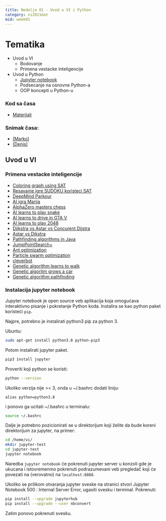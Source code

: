 ```yaml
---
title: Nedelja 01 - Uvod u VI i Python
category: vi2021mat
mid: week01
---
```


# Tematika
- Uvod u VI
    - Bodovanje
    - Primena vestacke inteligencije
- Uvod u Python
    - [Jupyter notebook](https://jupyter.org/)
    - Podsecanje na osnovne Python-a
    - OOP koncepti u Python-u

### Kod sa časa
- <a target="_blank" href="https://github.com/matfvi/vi/tree/master/2021.2022/01_Uvod_u_python">Materijali</a>

### Snimak časa:
- <a target="_blank" href="https://youtu.be/l822NWIeDBM"> (Marko)<a/>
- <a target="_blank" href="#"> (Denis)<a/>

## Uvod u VI

### Primena vestacke inteligencije
- [Coloring graph using SAT](https://www.youtube.com/watch?v=0gt503wK7AI&t=194s)
- [Resavanje igre SUDOKU koristeci SAT](https://github.com/lakshayg/sudoku)
- [DeepMind Parkour](https://www.youtube.com/watch?v=g59nSURxYgk)
- [AI igra Marija](https://www.youtube.com/watch?v=A97HL3_fxyo)
- [AlphaZero masters chess](https://www.youtube.com/watch?v=0g9SlVdv1PY)
- [AI learns to play snake](https://www.youtube.com/watch?v=3bhP7zulFfY)
- [AI learns to drive in GTA V](https://www.youtube.com/watch?v=edWI4ZnWUGg)
- [AI learns to play 2048](https://www.youtube.com/watch?v=JQut67u8LIg)
- [Dijkstra vs Astar vs Concurent Dijstra](https://www.youtube.com/watch?v=cSxnOm5aceA)
- [Astar vs Dikstra](https://www.youtube.com/watch?v=g024lzsknDo)
- [Pathfinding algorithms in Java](https://www.youtube.com/watch?v=CLbqqb53DLA&app=desktop)
- [JumpPointSearch+](https://www.gdcvault.com/play/1022094/JPS-Over-100x-Faster-than)
- [Ant optimization](https://www.youtube.com/watch?v=eVKAIufSrHs)
- [Particle swarm optimization](https://www.youtube.com/watch?v=gkGa6WZpcQg)
- [cleverbot](http://www.cleverbot.com/)
- [Genetic algorithm learns to walk](https://www.youtube.com/watch?v=uwz8JzrEwWY)
- [Genetic algoritm grows a car](https://www.youtube.com/watch?v=FKbarpAlBkw)
- [Genetic algorithm pathfinding](https://www.youtube.com/watch?v=BKF7pGw8qbY&app=desktop)

### Instalacija jupyter notebook

Jupyter notebook je open source veb aplikacija koja omogućava interaktivno pisanje i pokretanje Python koda.
Instalira se kao python paket koristeći `pip`.

Najpre, potrebno je instalirati python3 pip za python 3.

Ubuntu:  
```bash
sudo apt-get install python3.8 python-pip3
```

Potom instalirati jupyter paket.  
```bash
pip3 install jupyter
```

Proveriti koji python se koristi:  
```bash
python --version
```
Ukoliko verzija nije >= 3, onda u ~/.bashrc dodati liniju:  
```
alias python=python3.8
```
i ponovo ga ucitati ~/.bashrc u terminalu:  
```bash
source ~/.bashrc
```

Dalje je potrebno pozicionirati se u direktorijum koji želite da bude koreni direktorijum za jupyter, na primer:

```bash
cd /home/vi/
mkdir jupyter-test
cd jupyter-test
jupyter notebook
```
Naredba `jupyter notebook` će pokrenuti jupyter server u konzoli gde je ukucana i istovremenmo pokrenuti podrazumevani
veb pregledač koji će povezati na (verovatno) na `localhost:8888`.

Ukoliko se prilikom otvaranja jupyter sveske na stranici stvori Jupyter Notebook 500 : Internal Server Error, ugasiti 
svesku i terminal. Pokrenuti:  
```bash
pip install --upgrade jupyterhub
pip install --upgrade --user nbconvert
```
Zatim ponovo pokrenuti svesku.
